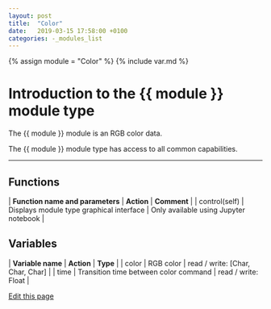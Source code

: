 ```yaml
---
layout: post
title:  "Color"
date:   2019-03-15 17:58:00 +0100
categories: -_modules_list
---
```

{% assign module = "Color" %}
{% include var.md %}

# Introduction to the {{ module }} module type

The {{ module }} module is an RGB color data.

The {{ module }} module type has access to all common capabilities.

----

## Functions

| **Function name and parameters** | **Action** | **Comment** |
| control(self) | Displays module type graphical interface | Only available using Jupyter notebook |

## Variables

| **Variable name** | **Action** | **Type** |
| color | RGB color | read / write: [Char, Char, Char] |
| time | Transition time between color command | read / write: Float |

<div class="cust_edit_page"><a href="https://{{gh_path}}{{modules_path}}/color.md">Edit this page</a></div>
